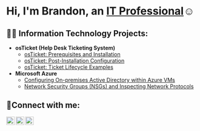 <h1>Hi, I'm Brandon, an <a href="https://www.linkedin.com/in/brandon-williams-7bb069324">IT Professional</a>☺</h1>

<h2>👨‍💻 Information Technology Projects:</h2>

- <b>osTicket (Help Desk Ticketing System)</b>
  - [osTicket: Prerequisites and Installation](https://github.com/BaseHands/osticket-prereqs)
  - [osTicket: Post-Installation Configuration](https://github.com/BaseHands/post-install-config)
  - [osTicket: Ticket Lifecycle Examples](https://github.com/BaseHands/ticket-lifecycle)
- <b>Microsoft Azure</b>
  - [Configuring On-premises Active Directory within Azure VMs](https://github.com/BaseHands/configure-ad)
  - [Network Security Groups (NSGs) and Inspecting Network Protocols](https://github.com/BaseHands/azure-network-protocols)

<h2>🤳Connect with me:</h2>

[<img align="left" alt="Josh | Twitter" width="22px" src="https://cdn.jsdelivr.net/npm/simple-icons@v3/icons/twitter.svg" />][twitter]
[<img align="left" alt="Josh | LinkedIn" width="22px" src="https://cdn.jsdelivr.net/npm/simple-icons@v3/icons/linkedin.svg" />][linkedin]
[<img align="left" alt="Josh | Instagram" width="22px" src="https://cdn.jsdelivr.net/npm/simple-icons@v3/icons/instagram.svg" />][instagram]

[twitter]: https://twitter.com/Josh
[instagram]: https://www.instagram.com/Josh
[linkedin]: https://linkedin.com/in/Josh
